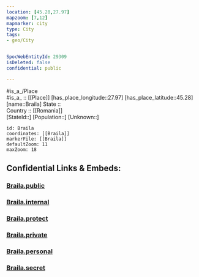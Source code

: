 ```yaml
---
location: [45.28,27.97] 
mapzoom: [7,12] 
mapmarker: city 
type: City
tags:
- geo/City


SpocWebEntityId: 29309
isDeleted: false
confidential: public

---
```

#is_a_/Place  
#is_a_ :: [[Place]] 
[has_place_longitude::27.97] 
[has_place_latitude::45.28] 
[name::Braila] 
State ::  
Country :: [[Romania]]  
[StateId::] 
[Population::] 
[Unknown::] 


```leaflet
id: Braila
coordinates: [[Braila]] 
markerFile: [[Braila]] 
defaultZoom: 11 
maxZoom: 18
```


## Confidential Links & Embeds: 

### [Braila.public](/_public/\Earth\Continent\Europe\Europe~East\Romania\Regions~Romania\Romania~Sud-Est\Braila\CityBraila.public.md) 

### [Braila.internal](/_internal/\Earth\Continent\Europe\Europe~East\Romania\Regions~Romania\Romania~Sud-Est\Braila\CityBraila.internal.md) 

### [Braila.protect](/_protect/\Earth\Continent\Europe\Europe~East\Romania\Regions~Romania\Romania~Sud-Est\Braila\CityBraila.protect.md) 

### [Braila.private](/_private/\Earth\Continent\Europe\Europe~East\Romania\Regions~Romania\Romania~Sud-Est\Braila\CityBraila.private.md) 

### [Braila.personal](/_personal/\Earth\Continent\Europe\Europe~East\Romania\Regions~Romania\Romania~Sud-Est\Braila\CityBraila.personal.md) 

### [Braila.secret](/_secret/\Earth\Continent\Europe\Europe~East\Romania\Regions~Romania\Romania~Sud-Est\Braila\CityBraila.secret.md)

